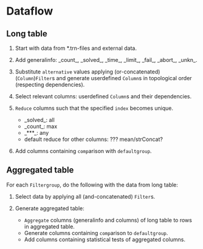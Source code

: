 Dataflow
========

Long table
----------

1. Start with data from \*.trn-files and external data.

2. Add generalinfo: \_count\_, \_solved\_, \_time\_, \_limit\_, \_fail\_, \_abort\_, \_unkn\_.

3. Substitute `alternative` values applying (or-concatenated) (`Column`)`Filter`s and generate userdefined `Column`s in topological order (respecting dependencies).

4. Select relevant columns: userdefined `Column`s and their dependencies.

5. `Reduce` columns such that the specified `index` becomes unique. 
    - \_solved\_: all
    - \_count\_: max
    - \_\*\*\*\_: any
    - default reduce for other columns: ??? mean/strConcat?

6. Add columns containing `comp`arison with `defaultgroup`.

Aggregated table
----------------

For each `Filtergroup`, do the following with the data from long table:

1. Select data by applying all (and-concatenated) `Filter`s.

2. Generate aggregated table:
    - `Aggregate` columns (generalinfo and columns) of long table to rows in aggregated table.
    - Generate columns containing `comp`arison to `defaultgroup`.
    - Add columns containing statistical tests of aggregated columns.
